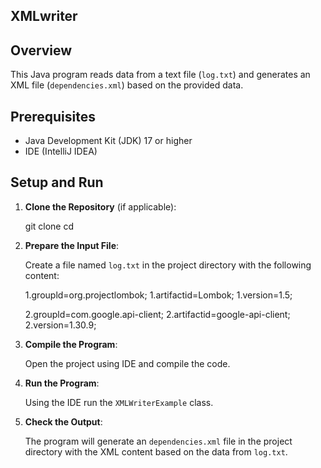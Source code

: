 ## XMLwriter 
## Overview

This Java program reads data from a text file (`log.txt`) and generates an XML file (`dependencies.xml`) based on the provided data.

## Prerequisites

- Java Development Kit (JDK) 17 or higher
- IDE (IntelliJ IDEA)
  
## Setup and Run

1. **Clone the Repository** (if applicable):

    git clone <repository-url>
    cd <repository-directory>

2. **Prepare the Input File**:

    Create a file named `log.txt` in the project directory with the following content:

    1.groupld=org.projectlombok;
    1.artifactid=Lombok;
    1.version=1.5;

    2.groupld=com.google.api-client;
    2.artifactid=google-api-client;
    2.version=1.30.9;

3. **Compile the Program**:

    Open the project using IDE and compile the code.

4. **Run the Program**:

    Using the IDE run the `XMLWriterExample` class. 

5. **Check the Output**:

    The program will generate an `dependencies.xml` file in the project directory with the XML content based on the data from `log.txt`.

